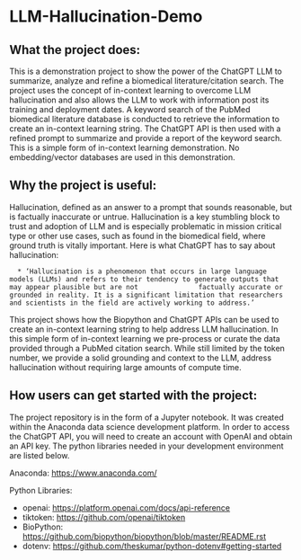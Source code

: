 # LLM-Hallucination-Demo

## What the project does:
This is a demonstration project to show the power of the ChatGPT LLM to summarize, analyze and refine a biomedical literature/citation search. The project uses the concept of in-context learning to overcome LLM hallucination and also allows the LLM to work with information post its training and deployment dates. 
A keyword search of the PubMed biomedical literature database is conducted to retrieve the information to create an in-context learning string. The ChatGPT API is then used with a refined prompt to summarize  and provide a report of the keyword search. 
This is a simple form of in-context learning demonstration. No embedding/vector databases are used in this demonstration.

## Why the project is useful:
Hallucination, defined as an answer to a prompt that sounds reasonable, but is factually inaccurate or untrue.  Hallucination is a key stumbling block to trust and adoption of LLM and is especially problematic in mission critical type or other use cases, such as found in the biomedical field, where ground truth is vitally important.
Here is what ChatGPT has to say about hallucination:

      * ‘Hallucination is a phenomenon that occurs in large language models (LLMs) and refers to their tendency to generate outputs that may appear plausible but are not               factually accurate or grounded in reality. It is a significant limitation that researchers and scientists in the field are actively working to address.’

This project shows how the Biopython and ChatGPT APIs can be used to create an in-context learning string to help address LLM hallucination. In this simple form of in-context learning we pre-process or curate the data provided through a PubMed citation search. While still limited by the  token number, we provide a solid grounding and context to the LLM, address hallucination without requiring large amounts of compute time.

## How users can get started with the project:
The project repository is in the form of a Jupyter notebook. It was created within the Anaconda data science development platform. In order to access the ChatGPT API, you will need to create an account with OpenAI and obtain an API key. The python libraries needed in your development environment are listed below.

   Anaconda: https://www.anaconda.com/

  Python Libraries:

  * openai: https://platform.openai.com/docs/api-reference
  * tiktoken: https://github.com/openai/tiktoken
  * BioPython: https://github.com/biopython/biopython/blob/master/README.rst
  * dotenv: https://github.com/theskumar/python-dotenv#getting-started
